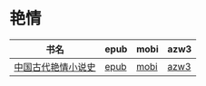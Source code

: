 # 艳情

| 书名 | epub | mobi | azw3 |
| --- | --- | --- | --- |
| [中国古代艳情小说史](http://ct.dalanmei.com/f/31084289-571781236-dcef6e) | [epub](http://ct.dalanmei.com/f/31084289-571781236-dcef6e) | [mobi](http://ct.dalanmei.com/f/31084289-571526444-8b4221) | [azw3](http://ct.dalanmei.com/f/31084289-571881206-9f2f93) |
